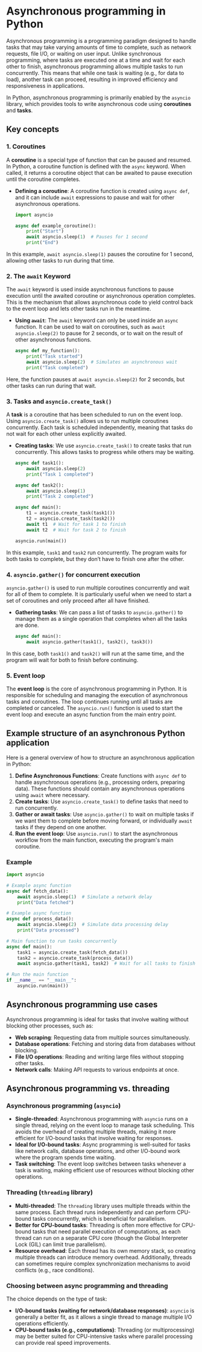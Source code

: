 # Asynchronous programming in Python

Asynchronous programming is a programming paradigm designed to handle tasks that may take varying amounts of time to complete, such as network requests, file I/O, or waiting on user input. Unlike synchronous programming, where tasks are executed one at a time and wait for each other to finish, asynchronous programming allows multiple tasks to run concurrently. This means that while one task is waiting (e.g., for data to load), another task can proceed, resulting in improved efficiency and responsiveness in applications.

In Python, asynchronous programming is primarily enabled by the `asyncio` library, which provides tools to write asynchronous code using **coroutines** and **tasks**.

## Key concepts

### 1. **Coroutines**
A **coroutine** is a special type of function that can be paused and resumed. In Python, a coroutine function is defined with the `async` keyword. When called, it returns a coroutine object that can be awaited to pause execution until the coroutine completes. 

- **Defining a coroutine**: A coroutine function is created using `async def`, and it can include `await` expressions to pause and wait for other asynchronous operations.
  ```python
  import asyncio

  async def example_coroutine():
      print("Start")
      await asyncio.sleep(1)  # Pauses for 1 second
      print("End")
  ```

In this example, `await asyncio.sleep(1)` pauses the coroutine for 1 second, allowing other tasks to run during that time.

### 2. **The `await` Keyword**
The `await` keyword is used inside asynchronous functions to pause execution until the awaited coroutine or asynchronous operation completes. This is the mechanism that allows asynchronous code to yield control back to the event loop and lets other tasks run in the meantime.

- **Using `await`**: The `await` keyword can only be used inside an `async` function. It can be used to wait on coroutines, such as `await asyncio.sleep(2)` to pause for 2 seconds, or to wait on the result of other asynchronous functions.
  ```python
  async def my_function():
      print("Task started")
      await asyncio.sleep(2)  # Simulates an asynchronous wait
      print("Task completed")
  ```

Here, the function pauses at `await asyncio.sleep(2)` for 2 seconds, but other tasks can run during that wait.

### 3. **Tasks and `asyncio.create_task()`**
A **task** is a coroutine that has been scheduled to run on the event loop. Using `asyncio.create_task()` allows us to run multiple coroutines concurrently. Each task is scheduled independently, meaning that tasks do not wait for each other unless explicitly awaited.

- **Creating tasks**: We use `asyncio.create_task()` to create tasks that run concurrently. This allows tasks to progress while others may be waiting.
  ```python
  async def task1():
      await asyncio.sleep(2)
      print("Task 1 completed")

  async def task2():
      await asyncio.sleep(1)
      print("Task 2 completed")

  async def main():
      t1 = asyncio.create_task(task1())
      t2 = asyncio.create_task(task2())
      await t1  # Wait for task 1 to finish
      await t2  # Wait for task 2 to finish

  asyncio.run(main())
  ```

In this example, `task1` and `task2` run concurrently. The program waits for both tasks to complete, but they don’t have to finish one after the other.

### 4. **`asyncio.gather()` for concurrent execution**
`asyncio.gather()` is used to run multiple coroutines concurrently and wait for all of them to complete. It is particularly useful when we need to start a set of coroutines and only proceed after all have finished. 

- **Gathering tasks**: We can pass a list of tasks to `asyncio.gather()` to manage them as a single operation that completes when all the tasks are done.

  ```python
  async def main():
      await asyncio.gather(task1(), task2(), task3())
  ```

In this case, both `task1()` and `task2()` will run at the same time, and the program will wait for both to finish before continuing.

### 5. **Event loop**
The **event loop** is the core of asynchronous programming in Python. It is responsible for scheduling and managing the execution of asynchronous tasks and coroutines. The loop continues running until all tasks are completed or canceled. The `asyncio.run()` function is used to start the event loop and execute an async function from the main entry point.

## Example structure of an asynchronous Python application
Here is a general overview of how to structure an asynchronous application in Python:

1. **Define Asynchronous Functions**: Create functions with `async def` to handle asynchronous operations (e.g., processing orders, preparing data). These functions should contain any asynchronous operations using `await` where necessary.
2. **Create tasks**: Use `asyncio.create_task()` to define tasks that need to run concurrently.
3. **Gather or await tasks**: Use `asyncio.gather()` to wait on multiple tasks if we want them to complete before moving forward, or individually `await` tasks if they depend on one another.
4. **Run the event loop**: Use `asyncio.run()` to start the asynchronous workflow from the main function, executing the program's main coroutine.

### Example
```python
import asyncio

# Example async function
async def fetch_data():
    await asyncio.sleep(1)  # Simulate a network delay
    print("Data fetched")

# Example async function
async def process_data():
    await asyncio.sleep(2)  # Simulate data processing delay
    print("Data processed")

# Main function to run tasks concurrently
async def main():
    task1 = asyncio.create_task(fetch_data())
    task2 = asyncio.create_task(process_data())
    await asyncio.gather(task1, task2)  # Wait for all tasks to finish

# Run the main function
if __name__ == "__main__":
    asyncio.run(main())
```

## Asynchronous programming use cases
Asynchronous programming is ideal for tasks that involve waiting without blocking other processes, such as:
- **Web scraping**: Requesting data from multiple sources simultaneously.
- **Database operations**: Fetching and storing data from databases without blocking.
- **File I/O operations**: Reading and writing large files without stopping other tasks.
- **Network calls**: Making API requests to various endpoints at once.

## Asynchronous programming vs. threading

### Asynchronous programming (`asyncio`)
- **Single-threaded**: Asynchronous programming with `asyncio` runs on a single thread, relying on the event loop to manage task scheduling. This avoids the overhead of creating multiple threads, making it more efficient for I/O-bound tasks that involve waiting for responses.
- **Ideal for I/O-bound tasks**: Async programming is well-suited for tasks like network calls, database operations, and other I/O-bound work where the program spends time waiting.
- **Task switching**: The event loop switches between tasks whenever a task is waiting, making efficient use of resources without blocking other operations.

### Threading (`threading` library)
- **Multi-threaded**: The `threading` library uses multiple threads within the same process. Each thread runs independently and can perform CPU-bound tasks concurrently, which is beneficial for parallelism.
- **Better for CPU-bound tasks**: Threading is often more effective for CPU-bound tasks that need parallel execution of computations, as each thread can run on a separate CPU core (though the Global Interpreter Lock (GIL) can limit true parallelism).
- **Resource overhead**: Each thread has its own memory stack, so creating multiple threads can introduce memory overhead. Additionally, threads can sometimes require complex synchronization mechanisms to avoid conflicts (e.g., race conditions).

### Choosing between async programming and threading
The choice depends on the type of task:
- **I/O-bound tasks (waiting for network/database responses)**: `asyncio` is generally a better fit, as it allows a single thread to manage multiple I/O operations efficiently.
- **CPU-bound tasks (e.g., computations)**: Threading (or multiprocessing) may be better suited for CPU-intensive tasks where parallel processing can provide real speed improvements.
